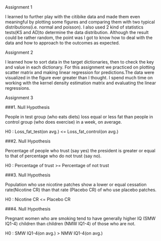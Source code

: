 Assignment 1

I learned to further play with the citibike data and made them even meaningful by plotting some figures and comparing them with two typical distributions(i.e. normal and poisson). I also used 2 kind of statistics tests(KS and AD)to determine the data distribution. Although the result could be rather random, the point was I got to know how to deal with the data and how to approach to the outcomes as expected.

Assignment 2

I learned how to sort data in the target dictionaries, then to check the key and value in each dictionary. For this assignment we practiced on plotting scatter matrix and making linear regression for predictions.The data were visualized in the figure ever greater than I thought. I spend much time on working with the kernel density estimation matrix and evaluating the linear regressions.

Assignment 3

###1. Null Hypothesis

People in test group (who eats diets) loss equal or less fat than people in control group (who does exercise) in a week, on average. 

H0 : Loss_fat_test(on avg.) <= Loss_fat_control(on avg.)

###2. Null Hypothesis

Percentage of people who trust (say yes) the president is greater or equal to that of percentage who do not trust (say no).

H0 : Percentage of trust >= Percentage of not trust 

###3. Null Hypothesis

Population who use nicotine patches show a lower or equal cessation rate(Nicotine CR) than that rate (Placebo CR) of who use placebo patches.

H0 : Nicotine CR <= Placebo CR

###4. Null Hypothesis

Pregnant women who are smoking tend to have generally higher IQ (SMW IQ1-4) children than children (NMW IQ1-4) of those who are not.

H0 : SMW IQ1-4(on avg.) > NMW IQ1-4(on avg.)
